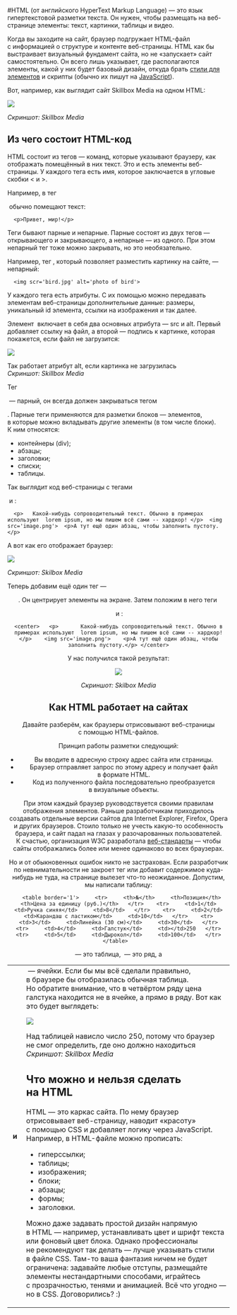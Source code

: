 #HTML (от английского HyperText Markup Language) — это язык гипертекстовой разметки текста. Он нужен, чтобы размещать на веб-странице элементы: текст, картинки, таблицы и видео.

Когда вы заходите на сайт, браузер подгружает HTML-файл с информацией о структуре и контенте веб-страницы. HTML как бы выстраивает визуальный фундамент сайта, но не «запускает» сайт самостоятельно. Он всего лишь указывает, где располагаются элементы, какой у них будет базовый дизайн, откуда брать [стили для элементов](https://skillbox.ru/media/code/chto_takoe_css/?utm_source=media&utm_medium=link&utm_campaign=all_all_media_links_links_articles_all_all_skillbox) и скрипты (обычно их пишут на [JavaScript](https://skillbox.ru/media/code/chto-takoe-javascript-i-zachem-on-nuzhen/?utm_source=media&utm_medium=link&utm_campaign=all_all_media_links_links_articles_all_all_skillbox)).

Вот, например, как выглядит сайт Skillbox Media на одном HTML:

![](https://skillbox.ru/upload/setka_images/10500219082022_5c20dcbcfbab07ab6c2df7e27444d5ac2afca569.png)

_Скриншот: Skillbox Media_

## **Из чего состоит HTML-код**

HTML состоит из тегов — команд, которые указывают браузеру, как отображать помещённый в них текст. Это и есть элементы веб-страницы. У каждого тега есть имя, которое заключается в угловые скобки < и >.

Например, в тег <p> обычно помещают текст:

`   <p>Привет, мир!</p>   `

Теги бывают парные и непарные. Парные состоят из двух тегов — открывающего и закрывающего, а непарные — из одного. При этом непарный тег тоже можно закрывать, но это необязательно.

Например, тег <img>, который позволяет разместить картинку на сайте, — непарный:

`   <img scr='bird.jpg' alt='photo of bird'>   `

У каждого тега есть атрибуты. С их помощью можно передавать элементам веб-страницы дополнительные данные: размеры, уникальный id элемента, ссылки на изображения и так далее.

Элемент <img> включает в себя два основных атрибута — src и alt. Первый добавляет ссылку на файл, а второй — подпись к картинке, которая покажется, если файл не загрузится:

![](https://skillbox.ru/upload/setka_images/10500219082022_278cadb5c5a600fd354bbb4a32acf34407bf98f0.png)

Так работает атрибут alt, если картинка не загрузилась  
_Скриншот: Skillbox Media_

Тег <p> — парный, он всегда должен закрываться тегом </p>. Парные теги применяются для разметки блоков — элементов, в которые можно вкладывать другие элементы (в том числе блоки). К ним относятся:

- контейнеры (div);
- абзацы;
- заголовки;
- списки;
- таблицы.

Так выглядит код веб-страницы с тегами <p> и <img>:

`   <p>   Какой-нибудь сопроводительный текст. Обычно в примерах используют  lorem ipsum, но мы пишем всё сами -- хардкор! </p>  <img src='image.png'>  <p>А тут ещё один абзац, чтобы заполнить пустоту.</p>   `

А вот как его отображает браузер:

![](https://skillbox.ru/upload/setka_images/10500219082022_bd473197c461193ea9b6d317f4c236910d065887.png)

_Скриншот: Skilbox Media_

Теперь добавим ещё один тег — <center>. Он центрирует элементы на экране. Затем положим в него теги <p> и <img>:

`<center>   <p>       Какой-нибудь сопроводительный текст. Обычно в примерах используют  lorem ipsum, но мы пишем всё сами -- хардкор!   </p>    <img src='image.png'>    <p>А тут ещё один абзац, чтобы заполнить пустоту.</p> </center>`

У нас получился такой результат:

![](https://skillbox.ru/upload/setka_images/10500219082022_e3039f248dd555899a396179b51a05be377f9973.png)

_Скриншот: Skilbox Media_

## **Как HTML работает на сайтах**

Давайте разберём, как браузеры отрисовывают веб-страницы с помощью HTML-файлов.

Принцип работы разметки следующий:

- Вы вводите в адресную строку адрес сайта или страницы.
- Браузер отправляет запрос по этому адресу и получает файл в формате HTML.
- Код из полученного файла последовательно преобразуется в визуальные объекты.

При этом каждый браузер руководствуется своими правилам отображения элементов. Раньше разработчикам приходилось создавать отдельные версии сайтов для Internet Explorer, Firefox, Opera и других браузеров. Стоило только не учесть какую-то особенность браузера, и сайт падал на глазах у разочарованных пользователей. К счастью, организация W3C разработала [веб-стандарты](https://skillbox.ru/media/code/vebstandarty-zachem-i-kak-ikh-izuchat/?utm_source=media&utm_medium=link&utm_campaign=all_all_media_links_links_articles_all_all_skillbox) — чтобы сайты отображались более или менее одинаково во всех браузерах.

Но и от обыкновенных ошибок никто не застрахован. Если разработчик по невнимательности не закроет тег или добавит содержимое куда-нибудь не туда, на странице вылезет что-то неожиданное. Допустим, мы написали таблицу:

`   <table border='1'>     <tr>     <th>№</th>     <th>Позиция</th>     <th>Цена за единицу (руб.)</th>   </tr>    <tr>     <td>1</td>     <td>Ручка синяя</td>     <td>8</td>   </tr>    <tr>     <td>2</td>     <td>Карандаш с ластиком</td>     <td>10</td>   </tr>    <tr>     <td>3</td>     <td>Линейка (30 см)</td>     <td>30</td>   </tr>    <tr>     <td>4</td>     <td>Галстук</td>     <td></td>250   </tr>    <tr>     <td>5</td>     <td>Дырокол</td>     <td>100</td>   </tr>  </table>   `

<table> — это таблица, <tr> — это ряд, а <th> и <td> — ячейки. Если бы мы всё сделали правильно, в браузере бы отобразилась обычная таблица. Но обратите внимание, что в четвёртом ряду цена галстука находится не в ячейке, а прямо в ряду. Вот как это будет выглядеть:

![](https://skillbox.ru/upload/setka_images/10500219082022_ee673444daa2c4c150863fb4fe2e59385df85324.png)

Над таблицей нависло число 250, потому что браузер не смог определить, где оно должно находиться  
_Скриншот: Skillbox Media_

## **Что можно и нельзя сделать на HTML**

HTML — это каркас сайта. По нему браузер отрисовывает веб-страницу, наводит «красоту» с помощью CSS и добавляет логику через JavaScript. Например, в HTML-файле можно прописать:

- гиперссылки;
- таблицы;
- изображения;
- блоки;
- абзацы;
- формы;
- заголовки.

Можно даже задавать простой дизайн напрямую в HTML — например, устанавливать цвет и шрифт текста или фоновый цвет блока. Однако профессионалы не рекомендуют так делать — лучше указывать стили в файле CSS. Там-то ваша фантазия ничем не будет ограничена: задавайте любые отступы, размещайте элементы нестандартными способами, играйтесь с прозрачностью, тенями и анимацией. Всё что угодно — но в CSS. Договорились? :)

